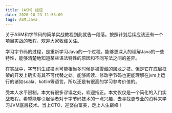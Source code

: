```yaml
---
title: (ASM) 结语
date: 2020-10-23 11:53:09
tags: ASM,Java
---
```


关于ASM和字节码的简单实战教程到此就告一段落。按照计划后续应该还有一个项目实战的教程，欢迎大家收藏关注。

学习字节码的过程，是重新学习Java的一个过程。能够更深入的理解Java的一些特性，能够清楚地知道某些语法特性的原因和不同写法之间的差异。

在实战中，字节码生成技术可能相当多时候是被雪藏的屠龙之技。但是它在底层框架的开发上确实有其不可代替之处。能够阅读、修改字节码也更能理解在jvm上运行的诸如scala、kotlin等语言。所以还是有很高的学习参考价值的。

受本人水平限制，本文有很多谬误之处，欢迎指正。本文仅仅是一个简化的入门实战教程。希望能够引起读者对于字节码技术的一点兴趣，去寻找更专业的资料来学习JVM底层技术。当上CTO，迎娶白富美，走上人生巅峰！